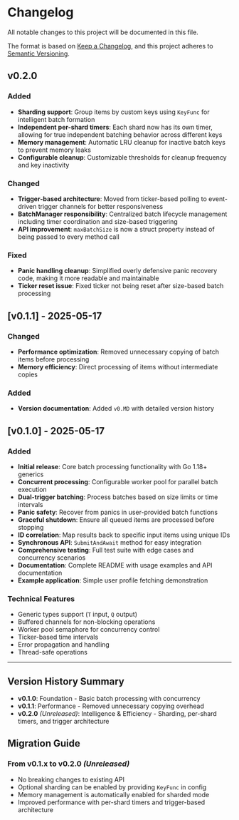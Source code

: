 # Changelog

All notable changes to this project will be documented in this file.

The format is based on [Keep a Changelog](https://keepachangelog.com/en/1.0.0/),
and this project adheres to [Semantic Versioning](https://semver.org/spec/v2.0.0.html).

## v0.2.0

### Added
- **Sharding support**: Group items by custom keys using `KeyFunc` for intelligent batch formation
- **Independent per-shard timers**: Each shard now has its own timer, allowing for true independent batching behavior across different keys
- **Memory management**: Automatic LRU cleanup for inactive batch keys to prevent memory leaks
- **Configurable cleanup**: Customizable thresholds for cleanup frequency and key inactivity

### Changed
- **Trigger-based architecture**: Moved from ticker-based polling to event-driven trigger channels for better responsiveness
- **BatchManager responsibility**: Centralized batch lifecycle management including timer coordination and size-based triggering
- **API improvement**: `maxBatchSize` is now a struct property instead of being passed to every method call

### Fixed
- **Panic handling cleanup**: Simplified overly defensive panic recovery code, making it more readable and maintainable
- **Ticker reset issue**: Fixed ticker not being reset after size-based batch processing

## [v0.1.1] - 2025-05-17

### Changed
- **Performance optimization**: Removed unnecessary copying of batch items before processing
- **Memory efficiency**: Direct processing of items without intermediate copies

### Added
- **Version documentation**: Added `v0.MD` with detailed version history

## [v0.1.0] - 2025-05-17

### Added
- **Initial release**: Core batch processing functionality with Go 1.18+ generics
- **Concurrent processing**: Configurable worker pool for parallel batch execution
- **Dual-trigger batching**: Process batches based on size limits or time intervals
- **Panic safety**: Recover from panics in user-provided batch functions
- **Graceful shutdown**: Ensure all queued items are processed before stopping
- **ID correlation**: Map results back to specific input items using unique IDs
- **Synchronous API**: `SubmitAndAwait` method for easy integration
- **Comprehensive testing**: Full test suite with edge cases and concurrency scenarios
- **Documentation**: Complete README with usage examples and API documentation
- **Example application**: Simple user profile fetching demonstration

### Technical Features
- Generic types support (`T` input, `Q` output)
- Buffered channels for non-blocking operations
- Worker pool semaphore for concurrency control
- Ticker-based time intervals
- Error propagation and handling
- Thread-safe operations

---

## Version History Summary

- **v0.1.0**: Foundation - Basic batch processing with concurrency
- **v0.1.1**: Performance - Removed unnecessary copying overhead  
- **v0.2.0** *(Unreleased)*: Intelligence & Efficiency - Sharding, per-shard timers, and trigger architecture

## Migration Guide

### From v0.1.x to v0.2.0 *(Unreleased)*
- No breaking changes to existing API
- Optional sharding can be enabled by providing `KeyFunc` in config
- Memory management is automatically enabled for sharded mode
- Improved performance with per-shard timers and trigger-based architecture
